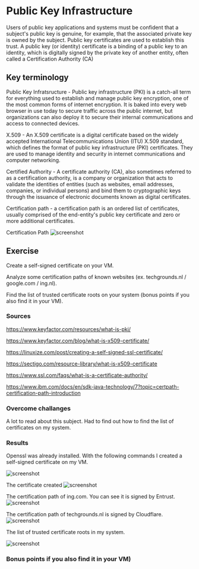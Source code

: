 # Public Key Infrastructure

Users of public key applications and systems must be confident that a subject's public key is genuine, for example, that the associated private key is owned by the subject. Public key certificates are used to establish this trust. A public key (or identity) certificate is a binding of a public key to an identity, which is digitally signed by the private key of another entity, often called a Certification Authority (CA)

## Key terminology

Public Key Infratsructure - Public key infrastructure (PKI) is a catch-all term for everything used to establish and manage public key encryption, one of the most common forms of internet encryption. It is baked into every web browser in use today to secure traffic across the public internet, but organizations can also deploy it to secure their internal communications and access to connected devices.

X.509 - An X.509 certificate is a digital certificate based on the widely accepted International Telecommunications Union (ITU) X.509 standard, which defines the format of public key infrastructure (PKI) certificates. They are used to manage identity and security in internet communications and computer networking.

Certified Authority - A certificate authority (CA), also sometimes referred to as a certification authority, is a company or organization that acts to validate the identities of entities (such as websites, email addresses, companies, or individual persons) and bind them to cryptographic keys through the issuance of electronic documents known as digital certificates. 

Certification path - a certification path is an ordered list of certificates, usually comprised of the end-entity's public key certificate and zero or more additional certificates.

Certification Path
![screenshot](../00_includes/sec3/sec61.png)

## Exercise

Create a self-signed certificate on your VM.

Analyze some certification paths of known websites (ex. techgrounds.nl / google.com / ing.nl).

Find the list of trusted certificate roots on your system (bonus points if you also find it in your VM).


### Sources

https://www.keyfactor.com/resources/what-is-pki/

https://www.keyfactor.com/blog/what-is-x509-certificate/

https://linuxize.com/post/creating-a-self-signed-ssl-certificate/

https://sectigo.com/resource-library/what-is-x509-certificate


https://www.ssl.com/faqs/what-is-a-certificate-authority/

https://www.ibm.com/docs/en/sdk-java-technology/7?topic=certpath-certification-path-introduction

### Overcome challanges

A lot to read about this subject. Had to find out how to find the list of certificates on my system.

### Results

Openssl was already installed. With the following commands I created  a self-signed certificate on my VM. 

![screenshot](../00_includes/sec3/sec6.png)

The certificate created
![screenshot](../00_includes/sec3/sec66.png)

The certification path of ing.com. You can see it is signed by Entrust.
![screenshot](../00_includes/sec3/sec666.png)

The certification path of techgrounds.nl is signed by Cloudflare.
![screenshot](../00_includes/sec3/SEC6666.png)


The list of trusted certificate roots in my system.

![screenshot](../00_includes/sec3/sec66666.png)




### Bonus points if you also find it in your VM)

